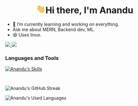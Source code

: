 <h1 align="center"> <img src="https://raw.githubusercontent.com/ABSphreak/ABSphreak/master/gifs/Hi.gif" width="30px">Hi there, I'm Anandu</h1>

- 🔭 I’m currently learning and working on everything.
-  Ask me about MERN, Backend dev, ML.
-  😄 Uses linux.


<p align="left">
  <a href="mailto:anandukch@gmail.com" target="_blank">
    <img height="30" src = "https://img.shields.io/badge/gmail-c14438?&style=for-the-badge&logo=gmail&logoColor=white" />
  </a>
  <a href="https://www.linkedin.com/in/anandu-s-839896189/" target="_blank">
    <img height="30" src="https://img.shields.io/badge/linkedin-blue.svg?&style=for-the-badge&logo=linkedin&logoColor=white" />
  </a>
</p>

### Languages and Tools
</p>

[![Anandu's Skills](https://skillicons.dev/icons?i=python,js,ts,django,nodejs,fastapi,nestjs,linux,mongodb,docker,postgres,cpp,express,react,tensorflow,git&theme=dark)](https://skillicons.dev)

<br>
<!-- <img align="left" alt="Typescript" width="26px" src="https://raw.githubusercontent.com/github/explore/80688e429a7d4ef2fca1e82350fe8e3517d3494d/topics/typescript/typescript.png">

<!-- <img align="left" alt="NodeJS" width="26px" src="https://raw.githubusercontent.com/github/explore/80688e429a7d4ef2fca1e82350fe8e3517d3494d/topics/nodejs/nodejs.png">
<img align="left" alt="Nestjs" width="26px" src="https://nestjs.com/img/logo-small.svg" />
<img align="left" alt="Javascript" width="26px" src="https://raw.githubusercontent.com/github/explore/80688e429a7d4ef2fca1e82350fe8e3517d3494d/topics/javascript/javascript.png">

<img align="left" alt="Flutter" width="26px" src="https://raw.githubusercontent.com/github/explore/80688e429a7d4ef2fca1e82350fe8e3517d3494d/topics/flutter/flutter.png" />

<img align="left" alt="MongoDB" width="26px" src="https://raw.githubusercontent.com/github/explore/80688e429a7d4ef2fca1e82350fe8e3517d3494d/topics/mongodb/mongodb.png">
<img align="left" alt="Javascript" width="26px" src="https://raw.githubusercontent.com/github/explore/80688e429a7d4ef2fca1e82350fe8e3517d3494d/topics/docker/docker.png">
<img align="left" alt="Visual Studio Code" width="26px" src="https://raw.githubusercontent.com/github/explore/80688e429a7d4ef2fca1e82350fe8e3517d3494d/topics/visual-studio-code/visual-studio-code.png" />
<img align="left" alt="Visual Studio Code" width="26px" src="https://raw.githubusercontent.com/github/explore/80688e429a7d4ef2fca1e82350fe8e3517d3494d/topics/aws/aws.png" />

<img align="left" alt="Git" width="26px" src="https://img.icons8.com/color/48/000000/git.png" />

<img align="left" alt="SQL" width="26px" src="https://raw.githubusercontent.com/github/explore/80688e429a7d4ef2fca1e82350fe8e3517d3494d/topics/sql/sql.png">
<img align="left" alt="GitHub" width="26px" src="https://raw.githubusercontent.com/github/explore/78df643247d429f6cc873026c0622819ad797942/topics/github/github.png" />

<img align="left" alt="Terminal" width="26px" src="https://raw.githubusercontent.com/github/explore/d92924b1d925bb134e308bd29c9de6c302ed3beb/topics/terminal/terminal.png" />

<img align="left" alt="Linux" width="26px" src="https://raw.githubusercontent.com/github/explore/80688e429a7d4ef2fca1e82350fe8e3517d3494d/topics/linux/linux.png">

<img align="left" alt="Python" width="26px" src="https://raw.githubusercontent.com/github/explore/80688e429a7d4ef2fca1e82350fe8e3517d3494d/topics/python/python.png">

<img align="left" alt="Express" width="26px" src="https://raw.githubusercontent.com/github/explore/80688e429a7d4ef2fca1e82350fe8e3517d3494d/topics/express/express.png">

<img align="left" alt="HTML5" width="26px" src="https://raw.githubusercontent.com/github/explore/80688e429a7d4ef2fca1e82350fe8e3517d3494d/topics/html/html.png" />

<img align="left" alt="CSS3" width="26px" src="https://raw.githubusercontent.com/github/explore/80688e429a7d4ef2fca1e82350fe8e3517d3494d/topics/css/css.png" /> --> 

![Anandu's GitHub Streak](https://github-readme-streak-stats.herokuapp.com?user=anandukch&theme=dark&date_format=M%20j%5B%2C%20Y%5D)
 

<!-- ![Anandu's GitHub stats](https://github-readme-stats-sigma-five.vercel.app/api?username=anandukch&theme=dark&show_icons=true&count_private=true&include_all_commits=true&) -->

![Anandu's Used Languages](https://github-readme-stats-sigma-five.vercel.app/api/top-langs/?username=anandukch&layout=compact&theme=dark)

<br />

<!-- ![Anandu's GitHub Streak](https://github-readme-streak-stats.herokuapp.com?user=anandukch&theme=radical&date_format=M%20j%5B%2C%20Y%5D) -->

<!-- ![Anandu's Used Languages](https://github-readme-stats.vercel.app/api/top-langs/?username=anandukch&layout=compact&theme=tokyonight) -->
